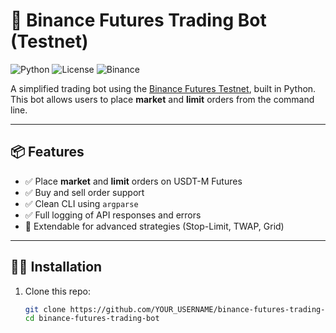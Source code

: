 # 🤖 Binance Futures Trading Bot (Testnet)

![Python](https://img.shields.io/badge/Python-3.8%2B-blue?logo=python)
![License](https://img.shields.io/badge/License-MIT-green.svg)
![Binance](https://img.shields.io/badge/Binance-Testnet-yellow)

A simplified trading bot using the [Binance Futures Testnet](https://testnet.binancefuture.com), built in Python.  
This bot allows users to place **market** and **limit** orders from the command line.

---

## 📦 Features

- ✅ Place **market** and **limit** orders on USDT-M Futures
- ✅ Buy and sell order support
- ✅ Clean CLI using `argparse`
- ✅ Full logging of API responses and errors
- 🚀 Extendable for advanced strategies (Stop-Limit, TWAP, Grid)

---

## 🧑‍💻 Installation

1. Clone this repo:
   ```bash
   git clone https://github.com/YOUR_USERNAME/binance-futures-trading-bot.git
   cd binance-futures-trading-bot
